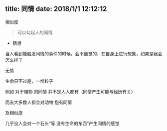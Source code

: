 title: 同情
date: 2018/1/1 12:12:12
---
相似度

> 可以勾起人的同情

- 猜想

当人看到能触发同情的事件的时候，会不自觉的，在自身上进行想象，如果是我会怎么样？



无情

生命只不过是，一堆粒子

例如 对于植物 的同情 并不是人人都有（同情产生可能与经历有关）

而去大多数人都会对动物 抱有同情

及相似度      



几乎没人会对一个石头“等 没有生命的东西”产生同情的感觉